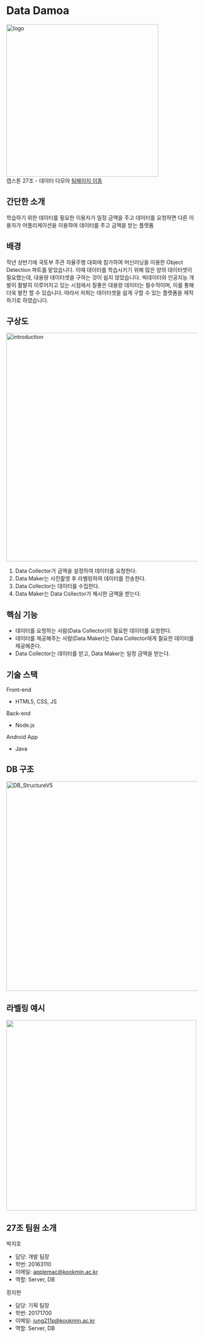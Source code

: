 

<!-- Data Damoa -->
# Data Damoa
<img width="400" alt="logo" src="https://user-images.githubusercontent.com/6459539/113552548-40d1fe80-9631-11eb-94d4-f91ab43afb3e.png"><br>
캡스톤 27조 - 데이터 다모아 [팀페이지 이동](https://kookmin-sw.github.io/capstone-2021-27)

## 간단한 소개
학습하기 위한 데이터를 필요한 이용자가 일정 금액을 주고 데이터를 요청하면 다른 이용자가 어플리케이션을 이용하여 데이터를 주고 금액을 받는 플랫폼

## 배경
작년 상반기에 국토부 주관 자율주행 대회에 참가하여 머신러닝을 이용한 Object Detection 파트를 맡았습니다. 이때 데이터를 학습시키기 위해 많은 양의 데이터셋이 필요했는데, 대용량 데이터셋을 구하는 것이 쉽지 않았습니다. 빅데이터와 인공지능 개발이 활발히 이루어지고 있는 시점에서 질좋은 대용량 데이터는 필수적이며, 이를 통해 더욱 발전 할 수 있습니다. 따라서 저희는 데이터셋을 쉽게 구할 수 있는 플랫폼을 제작하기로 하였습니다.

## 구상도
<img width="600" alt="introduction" src="https://user-images.githubusercontent.com/6459539/113553886-66600780-9633-11eb-8564-ce1e1e7a35b4.png">

1. Data Collector가 금액을 설정하여 데이터를 요청한다.
2. Data Maker는 사진촬영 후 라벨링하여 데이터를 전송한다.
3. Data Collector는 데이터를 수집한다.
4. Data Maker는 Data Collector가 제시한 금액을 받는다.

## 핵심 기능
* 데이터를 요청하는 사람(Data Collector)이 필요한 데이터를 요청한다.
* 데이터를 제공해주는 사람(Data Maker)는 Data Collector에게 필요한 데이터를 제공해준다.
* Data Collector는 데이터를 받고, Data Maker는 일정 금액을 받는다.

## 기술 스택
Front-end
* HTML5, CSS, JS

Back-end
* Node.js

Android App
* Java

 
## DB 구조
<img width="550" alt="DB_StructureV5" src="https://user-images.githubusercontent.com/6459539/113550784-9eb11700-962e-11eb-9ee9-6d6939b5e37e.png">

## 라벨링 예시
<img src="https://user-images.githubusercontent.com/6459539/113551229-44648600-962f-11eb-914d-db03ca25e30f.gif" width="500">


## 27조 팀원 소개
박지호 
* 담당: 개발 팀장
* 학번: 20163110
* 이메일: applemac@kookmin.ac.kr
* 역할: Server, DB

정지현
* 담당: 기획 팀장
* 학번: 20171700
* 이메일: jung211p@kookmin.ac.kr
* 역할: Server, DB
